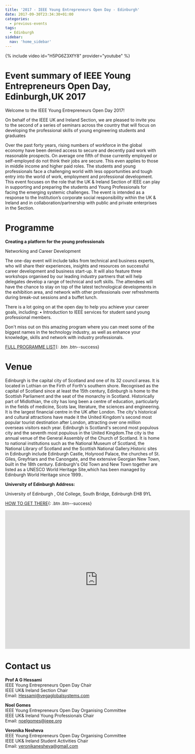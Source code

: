 ```yaml
---
title: '2017 - IEEE Young Entrepreneurs Open Day - Edinburgh'
date: 2017-09-30T23:34:30+01:00
categories:
  - previous-events
tags:
  - Edinburgh
sidebar:
  nav: 'home_sidebar'
---
```


{% include video id="H5PG6Z3XfY8" provider="youtube" %}

# Event summary of IEEE Young Entrepreneurs Open Day, Edinburgh,UK 2017

Welcome to the IEEE Young Entrepreneurs Open Day 2017!

On behalf of the IEEE UK and Ireland Section, we are pleased to invite you to the ​second​ of a series of seminars across the country that will focus on developing the professional skills of young engineering students and graduates

Over the past forty years, rising numbers of workforce in the global economy have been denied access to secure and decently paid work with reasonable prospects. On average one fifth of those currently employed or self-employed do not think their jobs are secure. This even applies to those in middle income and higher paid roles. The students and young professionals face a challenging world with less opportunities and tough entry into the world of work, employment and professional development. This event focuses on the role that the UK & Ireland Section of IEEE can play in supporting and preparing the students and Young Professionals for facing the emerging systemic challenges. The event is intended as a response to the Institution’s corporate social responsibility within the UK & Ireland and in collaboration/partnership with public and private enterprises in the Section.

# Programme

**Creating a platform for the young professionals**

Networking and Career Development

The one-day event will include talks from technical and business experts, who will share their experiences, insights and resources on successful career development and business start-up. It will also feature three workshops organised by our leading industry partners that will help delegates develop a range of technical and soft skills. The attendees will have the chance to stay on top of the latest technological developments in the exhibition area, and network with other professionals over refreshments during break-out sessions and a buffet lunch.

There is a lot going on at the open day to help you achieve your career goals, including:
• Introduction to IEEE services for student sand young professional members.

Don't miss out on this amazing program where you can meet some of the biggest names in the technology industry, as well as enhance your knowledge, skills and network with industry professionals.

[FULL PROGRAMME LIST](https://drive.google.com/file/d/0B4qTNvaOMM0ydzF1eUcxYkw0b0E/view){: .btn .btn--success}

# Venue

Edinburgh is the capital city of Scotland and one of its 32 council areas. It is located in Lothian on the Firth of Forth's southern shore. Recognised as the capital of Scotland since at least the 15th century, Edinburgh is home to the Scottish Parliament and the seat of the monarchy in Scotland. Historically part of Midlothian, the city has long been a centre of education, particularly in the fields of medicine, Scots law, literature, the sciences and engineering. It is the largest financial centre in the UK after London. The city's historical and cultural attractions have made it the United Kingdom's second most popular tourist destination after London, attracting over one million overseas visitors each year. Edinburgh is Scotland's second most populous city and the seventh most populous in the United Kingdom.The city is the annual venue of the General Assembly of the Church of Scotland. It is home to national institutions such as the National Museum of Scotland, the National Library of Scotland and the Scottish National Gallery.Historic sites in Edinburgh include Edinburgh Castle, Holyrood Palace, the churches of St. Giles, Greyfriars and the Canongate, and the extensive Georgian New Town, built in the 18th century. Edinburgh's Old Town and New Town together are listed as a UNESCO World Heritage Site,which has been managed by Edinburgh World Heritage since 1999..

**University of Edinburgh Address:**

University of Edinburgh , Old College, South Bridge, Edinburgh EH8 9YL

[HOW TO GET THERE](http://www.ed.ac.uk/visit/city/getting-here){: .btn .btn--success}

<iframe src="https://www.google.com/maps/embed?pb=!1m14!1m8!1m3!1d4468.560317550601!2d-3.189241!3d55.944516!3m2!1i1024!2i768!4f13.1!3m3!1m2!1s0x0%3A0xb21928d390bbc0ee!2sThe%20University%20of%20Edinburgh!5e0!3m2!1sen!2suk!4v1567019535014!5m2!1sen!2suk" width="600" height="450" frameborder="0" style="border:0;" allowfullscreen=""></iframe>

# Contact us

**Prof A G Hessami**<br>
IEEE Young Entrepreneurs Open Day Chair<br>
IEEE UK& Ireland Section Chair<br>
Email: Hessami@vegaglobalsystems.com<br>

**Noel Gomes**<br>
IEEE Young Entrepreneurs Open Day Organising Committee<br>
IEEE UK& Ireland Young Professionals Chair<br>
Email: noelgomes@ieee.org<br>

**Veronika Nesheva**<br>
IEEE Young Entrepreneurs Open Day Organising Committee<br>
IEEE UK& Ireland Student Activities Chair<br>
Email: veronikanesheva@gmail.com<br>

